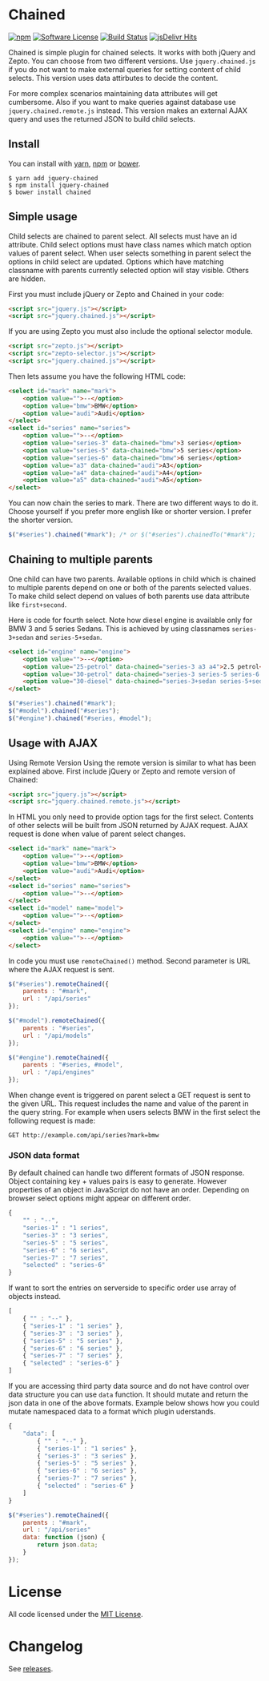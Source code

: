 # Chained

[![npm](https://img.shields.io/npm/v/jquery-chained.svg)](https://www.npmjs.com/package/jquery-chained)
[![Software License](https://img.shields.io/badge/license-MIT-brightgreen.svg?style=flat-square)](LICENSE.txt)
[![Build Status](https://img.shields.io/travis/tuupola/jquery_chained/master.svg?style=flat-square)](https://travis-ci.org/tuupola/jquery_chained)
[![jsDelivr Hits](https://data.jsdelivr.com/v1/package/npm/jquery-chained/badge)](https://www.jsdelivr.com/package/npm/jquery-chained)

Chained is simple plugin for chained selects. It works with both jQuery and Zepto. You can choose from two different versions. Use `jquery.chained.js` if you do not want to make external queries for setting content of child selects. This version uses data attirbutes to decide the content.

For more complex scenarios maintaining data attributes will get cumbersome. Also if you want to make queries against database use `jquery.chained.remote.js` instead. This version makes an external AJAX query and uses the returned JSON to build child selects.

## Install

You can install with [yarn](https://yarnpkg.com/), [npm](https://www.npmjs.com/) or [bower](http://bower.io/).

```
$ yarn add jquery-chained
$ npm install jquery-chained
$ bower install chained
```

## Simple usage

Child selects are chained to parent select. All selects must have an id attribute. Child select options must have class names which match option values of parent select. When user selects something in parent select the options in child select are updated. Options which have matching classname with parents currently selected option will stay visible. Others are hidden.

First you must include jQuery or Zepto and Chained in your code:

```html
<script src="jquery.js"></script>
<script src="jquery.chained.js"></script>
```

If you are using Zepto you must also include the optional selector module.

```html
<script src="zepto.js"></script>
<script src="zepto-selector.js"></script>
<script src="jquery.chained.js"></script>
```

Then lets assume you have the following HTML code:

```html
<select id="mark" name="mark">
    <option value="">--</option>
    <option value="bmw">BMW</option>
    <option value="audi">Audi</option>
</select>
<select id="series" name="series">
    <option value="">--</option>
    <option value="series-3" data-chained="bmw">3 series</option>
    <option value="series-5" data-chained="bmw">5 series</option>
    <option value="series-6" data-chained="bmw">6 series</option>
    <option value="a3" data-chained="audi">A3</option>
    <option value="a4" data-chained="audi">A4</option>
    <option value="a5" data-chained="audi">A5</option>
</select>
```

You can now chain the series to mark. There are two different ways to do it. Choose yourself if you prefer more english like or shorter version. I prefer the shorter version.

```javascript
$("#series").chained("#mark"); /* or $("#series").chainedTo("#mark");
```

## Chaining to multiple parents

One child can have two parents. Available options in child which is chained to multiple parents depend on one or both of the parents selected values. To make child select depend on values of both parents use data attribute like `first+second`.

Here is code for fourth select. Note how diesel engine is available only for BMW 3 and 5 series Sedans. This is achieved by using classnames `series-3+sedan` and `series-5+sedan`.

```html
<select id="engine" name="engine">
    <option value="">--</option>
    <option value="25-petrol" data-chained="series-3 a3 a4">2.5 petrol</option>
    <option value="30-petrol" data-chained="series-3 series-5 series-6 a3 a4 a5">3.0 petrol</option>
    <option value="30-diesel" data-chained="series-3+sedan series-5+sedan a5">3.0 diesel</option>
</select>
```
```javascript
$("#series").chained("#mark");
$("#model").chained("#series");
$("#engine").chained("#series, #model");
```

## Usage with AJAX

Using Remote Version
Using the remote version is similar to what has been explained above. First include jQuery or Zepto and remote version of Chained:

```html
<script src="jquery.js"></script>
<script src="jquery.chained.remote.js"></script>
```

In HTML you only need to provide option tags for the first select. Contents of other selects will be built from JSON returned by AJAX request. AJAX request is done when value of parent select changes.

```html
<select id="mark" name="mark">
    <option value="">--</option>
    <option value="bmw">BMW</option>
    <option value="audi">Audi</option>
</select>
<select id="series" name="series">
    <option value="">--</option>
</select>
<select id="model" name="model">
    <option value="">--</option>
</select>
<select id="engine" name="engine">
    <option value="">--</option>
</select>
```

In code you must use `remoteChained()` method. Second parameter is URL where the AJAX request is sent.

```javascript
$("#series").remoteChained({
    parents : "#mark",
    url : "/api/series"
});

$("#model").remoteChained({
    parents : "#series",
    url : "/api/models"
});

$("#engine").remoteChained({
    parents : "#series, #model",
    url : "/api/engines"
});
```

When change event is triggered on parent select a GET request is sent to the given URL. This request includes the name and value of the parent in the query string. For example when users selects BMW in the first select the following request is made:

```
GET http://example.com/api/series?mark=bmw
```

### JSON data format

By default chained can handle two different formats of JSON response. Object containing key + values pairs is easy to generate. However properties of an object in JavaScript do not have an order. Depending on browser select options might appear on different order.

```javascript
{
    "" : "--",
    "series-1" : "1 series",
    "series-3" : "3 series",
    "series-5" : "5 series",
    "series-6" : "6 series",
    "series-7" : "7 series",
    "selected" : "series-6"
}
```

If want to sort the entries on serverside to specific order use array of objects instead.

```javascript
[
    { "" : "--" },
    { "series-1" : "1 series" },
    { "series-3" : "3 series" },
    { "series-5" : "5 series" },
    { "series-6" : "6 series" },
    { "series-7" : "7 series" },
    { "selected" : "series-6" }
]
```

If you are accessing third party data source and do not have control over data structure you can use `data` function. It should mutate and return the json data in one of the above formats. Example below shows how you could mutate namespaced data to a format which plugin uderstands.

```javascript
{
    "data": [
        { "" : "--" },
        { "series-1" : "1 series" },
        { "series-3" : "3 series" },
        { "series-5" : "5 series" },
        { "series-6" : "6 series" },
        { "series-7" : "7 series" },
        { "selected" : "series-6" }
    ]
}
```

```javascript
$("#series").remoteChained({
    parents : "#mark",
    url : "/api/series"
    data: function (json) {
        return json.data;
    }
});
```

# License

All code licensed under the [MIT License](http://www.opensource.org/licenses/mit-license.php).

# Changelog

See [releases](https://github.com/tuupola/jquery_chained/releases).
